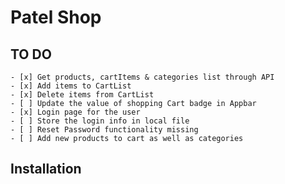 # Patel Shop

## TO DO 
    - [x] Get products, cartItems & categories list through API
    - [x] Add items to CartList
    - [x] Delete items from CartList
    - [ ] Update the value of shopping Cart badge in Appbar
    - [x] Login page for the user
    - [ ] Store the login info in local file
    - [ ] Reset Password functionality missing
    - [ ] Add new products to cart as well as categories



## Installation
    